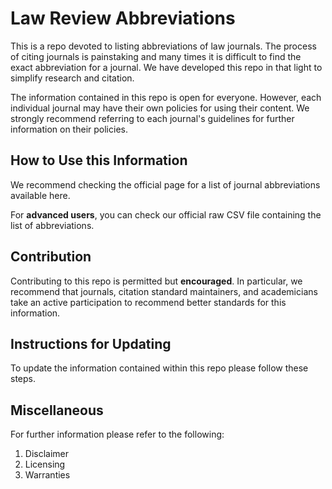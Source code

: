 # Law Review Abbreviations

This is a repo devoted to listing abbreviations of law journals. The process of citing journals is painstaking and many times it is difficult to find the exact abbreviation for a journal. We have developed this repo in that light to simplify research and citation.

The information contained in this repo is open for everyone. However, each individual journal may have their own policies for using their content. We strongly recommend referring to each journal's guidelines for further information on their policies.

## How to Use this Information

We recommend checking the official page for a list of journal abbreviations available here.

For **advanced users**, you can check our official raw CSV file containing the list of abbreviations.

## Contribution

Contributing to this repo is permitted but **encouraged**. In particular, we recommend that journals, citation standard maintainers, and academicians take an active participation to recommend better standards for this information.

## Instructions for Updating

To update the information contained within this repo please follow these steps.



## Miscellaneous

For further information please refer to the following:
1. Disclaimer
2. Licensing
3. Warranties
